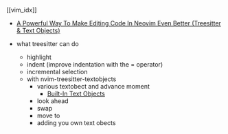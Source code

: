 [[vim_idx]]


- [A Powerful Way To Make Editing Code In Neovim Even Better (Treesitter & Text Objects)](https://www.josean.com/posts/nvim-treesitter-and-textobjects)


- what treesitter can do
	- highlight
	- indent (improve indentation with the = operator)
	- incremental selection
	- with nvim-treesitter-textobjects  
		- various textobect and advance moment
			- [Built-In Text Objects](https://github.com/nvim-treesitter/nvim-treesitter-textobjects#built-in-textobjects)
		- look ahead
		- swap 
		- move to
		- adding you own text obects
